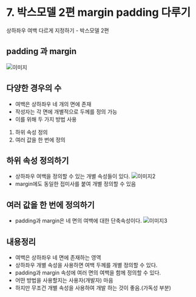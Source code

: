 # 7. 박스모델 2편 margin padding 다루기
상하좌우 여백 다르게 지정하기 - 박스모델 2편

## padding 과 margin

![이미지]()

## 다양한 경우의 수

- 여백은 상하좌우 네 개의 면에 존재
- 작성자는 각 면에 개별적으로 두께를 정의 가능
- 이를 위해 두 가지 방법 사용
1. 하위 속성 정의
2. 여러 값을 한 번에 정의

## 하위 속성 정의하기

- 상하좌우 여백을 정의할 수 있는 개별 속성들이 있다.
![이미지2]()
- margin에도 동일한 접미사를 붙여 개별 정의할 수 있음

## 여러 값을 한 번에 정의하기

- padding과 margin은 네 면의 여백에 대한 단축속성이다.
![이미지3]()

## 내용정리

- 여백은 상하좌우 네 면에 존재하는 영역
- 상하좌우 개별 속성을 사용하면 여백 두께를 개별 정의할 수 있다.
- padding과 margin 속성에 여러 면의 여백을 함께 정의할 수 있다.
- 어떤 방법을 사용할지는 사용자(개발자) 마음
- 하지만 무조건 개별 속성을 사용하여 개발 하는 것이 좋음.(가독성 부분)